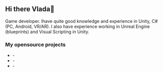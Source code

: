 ## Hi there Vlada👋

Game developer. Ihave quite good knowledge and experience in Unity, C# (PC, Android, VR/AR). I also have experience working in Unreal Engine (blueprints) and Visual Scripting in Unity.

### My opensource projects

*   [](https://github.com/) - 
*   [](https://github.com/) - 
*   [](https://github.com/) - 
